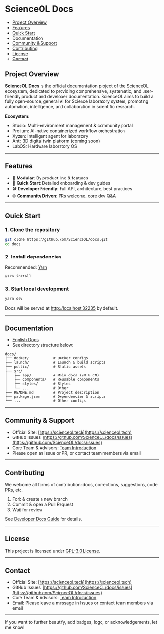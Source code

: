 # ScienceOL Docs

- [Project Overview](#project-overview)
- [Features](#features)
- [Quick Start](#quick-start)
- [Documentation](#documentation)
- [Community & Support](#community--support)
- [Contributing](#contributing)
- [License](#license)
- [Contact](#contact)

## Project Overview

**ScienceOL Docs** is the official documentation project of the ScienceOL ecosystem, dedicated to providing comprehensive, systematic, and user-friendly product and developer documentation. ScienceOL aims to build a fully open-source, general AI for Science laboratory system, promoting automation, intelligence, and collaboration in scientific research.

**Ecosystem:**
- Studio: Multi-environment management & community portal
- Protium: AI-native containerized workflow orchestration
- Xyzen: Intelligent agent for laboratory
- Anti: 3D digital twin platform (coming soon)
- LabOS: Hardware laboratory OS

---

## Features

- 🧩 **Modular**: By product line & features
- 🚀 **Quick Start**: Detailed onboarding & dev guides
- 🛠️ **Developer Friendly**: Full API, architecture, best practices
- 🌐 **Community Driven**: PRs welcome, core dev Q&A

---

## Quick Start

### 1. Clone the repository

```bash
git clone https://github.com/ScienceOL/docs.git
cd docs
```

### 2. Install dependencies

Recommended: [Yarn](https://classic.yarnpkg.com/)

```bash
yarn install
```

### 3. Start local development

```bash
yarn dev
```

Docs will be served at [http://localhost:32235](http://localhost:32235) by default.

---

## Documentation

- [English Docs](/src/app/en)
- See directory structure below:

```
docs/
├── docker/           # Docker configs
├── launch/           # Launch & build scripts
├── public/           # Static assets
├── src/
│   ├── app/          # Main docs (EN & CN)
│   ├── components/   # Reusable components
│   ├── styles/       # Styles
│   └── ...           # Other
├── README.md         # Project description
├── package.json      # Dependencies & scripts
└── ...               # Other configs
```

---

## Community & Support

- Official Site: [https://scienceol.tech](https://scienceol.tech)
- GitHub Issues: [https://github.com/ScienceOL/docs/issues](https://github.com/ScienceOL/docs/issues)
- Core Team & Advisors: [Team Introduction](/src/app/(cn)/development/about/team/page.mdx)
- Please open an Issue or PR, or contact team members via email

---

## Contributing

We welcome all forms of contribution: docs, corrections, suggestions, code PRs, etc.

1. Fork & create a new branch
2. Commit & open a Pull Request
3. Wait for review

See [Developer Docs Guide](/src/app/en/development/dev-docs/page.mdx) for details.

---

## License

This project is licensed under [GPL-3.0 License](./LICENSE).

---

## Contact

- Official Site: [https://scienceol.tech](https://scienceol.tech)
- GitHub Issues: [https://github.com/ScienceOL/docs/issues](https://github.com/ScienceOL/docs/issues)
- Core Team & Advisors: [Team Introduction](/src/app/en/development/about/team/page.mdx)
- Email: Please leave a message in Issues or contact team members via email

---

If you want to further beautify, add badges, logo, or acknowledgements, let me know!
